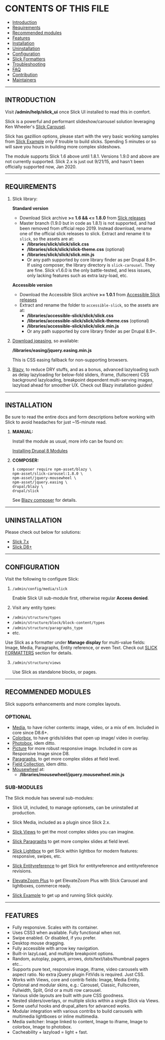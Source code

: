 
# <a name="top"> </a>CONTENTS OF THIS FILE

 * [Introduction](#introduction)
 * [Requirements](#requirements)
 * [Recommended modules](#recommended-modules)
 * [Features](#features)
 * [Installation](#installation)
 * [Uninstallation](#uninstallation)
 * [Configuration](#configuration)
 * [Slick Formatters](#formatters)
 * [Troubleshooting](#troubleshooting)
 * [FAQ](#faq)
 * [Contribution](#contribution)
 * [Maintainers](#maintainers)

***
## <a name="introduction"></a>INTRODUCTION

Visit **/admin/help/slick_ui** once Slick UI installed to read this in comfort.

Slick is a powerful and performant slideshow/carousel solution leveraging Ken
Wheeler's [Slick Carousel](http://kenwheeler.github.io/slick).

Slick has gazillion options, please start with the very basic working
samples from [Slick Example](https://drupal.org/project/slick_extras) only if
trouble to build slicks. Spending 5 minutes or so will save you hours in
building more complex slideshows.

The module supports Slick 1.6 above until 1.8.1. Versions 1.9.0 and above are
not currently supported. Slick 2.x is just out 9/21/15, and hasn't been
officially supported now, Jan 2020.


***
## <a name="requirements"> </a>REQUIREMENTS
1. Slick library:

   **Standard version**

   * Download Slick archive **>= 1.6 && <= 1.8.0** from
     [Slick releases](https://github.com/kenwheeler/slick/releases)
   * Master branch (1.9.0 but in code as 1.8.1) is not supported, and had been
     removed from official repo 2019. Instead download, rename one of the
     official slick releases to slick. Extract and rename it to `slick`, so the
     assets are at:
     + **/libraries/slick/slick/slick.css**
     + **/libraries/slick/slick/slick-theme.css** (optional)
     + **/libraries/slick/slick/slick.min.js**
     + Or any path supported by core library finder as per Drupal 8.9+. If using
       composer, the library directory is `slick-carousel`. They are fine.
       Slick v1.6.0 is the only battle-tested, and less issues, only lacking
       features such as extra lazy-load, etc.

   **Accessible version**

   * Download the Accessible Slick archive **>= 1.0.1** from
     [Accessible Slick releases](https://github.com/Accessible360/accessible-slick/releases)
   * Extract and rename the folder to `accessible-slick`, so the
     assets are at:
     + **/libraries/accessible-slick/slick/slick.css**
     + **/libraries/accessible-slick/slick/slick-theme.css** (optional)
     + **/libraries/accessible-slick/slick/slick.min.js**
     + Or any path supported by core library finder as per Drupal 8.9+.

2. [Download jqeasing](https://github.com/gdsmith/jquery.easing), so available:

   **/libraries/easing/jquery.easing.min.js**

   This is CSS easing fallback for non-supporting browsers.

3. [Blazy](https://drupal.org/project/blazy), to reduce DRY stuffs, and as a
   bonus, advanced lazyloading such as delay lazyloading for below-fold sliders,
   iframe, (fullscreen) CSS background lazyloading, breakpoint dependent
   multi-serving images, lazyload ahead for smoother UX.
   Check out Blazy installation guides!


***
## <a name="installation"> </a>INSTALLATION
Be sure to read the entire docs and form descriptions before working with
Slick to avoid headaches for just ~15-minute read.

1. **MANUAL:**

   Install the module as usual, more info can be found on:

   [Installing Drupal 8 Modules](https://drupal.org/node/1897420)

2. **COMPOSER:**

   ```
   $ composer require npm-asset/blazy \
   npm-asset/slick-carousel:1.8.0 \
   npm-asset/jquery-mousewheel \
   npm-asset/jquery.easing \
   drupal/blazy \
   drupal/slick
   ```
   See [Blazy composer](/admin/help/blazy_ui#composer) for details.

***
## <a name="uninstallation"> </a>UNINSTALLATION
Please check out below for solutions:  

* [Slick 7.x](https://www.drupal.org/project/slick/issues/3261726#comment-14406766)
* [Slick D8+](https://www.drupal.org/project/slick/issues/3257390)


***
## <a name="configuration"> </a>CONFIGURATION
Visit the following to configure Slick:

1. `/admin/config/media/slick`

   Enable Slick UI sub-module first, otherwise regular **Access denied**.

2. Visit any entity types:

  + `/admin/structure/types`
  + `/admin/structure/block/block-content/types`
  + `/admin/structure/paragraphs_type`
  + etc.

   Use Slick as a formatter under **Manage display** for multi-value fields:
   Image, Media, Paragraphs, Entity reference, or even Text.
   Check out [SLICK FORMATTERS](#formatters) section for details.

3. `/admin/structure/views`

   Use Slick as standalone blocks, or pages.


***
## <a name="recommended-modules"> </a>RECOMMENDED MODULES
Slick supports enhancements and more complex layouts.

### OPTIONAL
* [Media](https://drupal.org/project/media), to have richer contents: image,
  video, or a mix of em. Included in core since D8.6+.
* [Colorbox](https://drupal.org/project/colorbox), to have grids/slides that
   open up image/ video in overlay.
* [Photobox](https://drupal.org/project/photobox), idem ditto.
* [Picture](https://drupal.org/project/picture) for more robust responsive
  image. Included in core as Responsive Image since D8.
* [Paragraphs](https://drupal.org/project/paragraphs), to get more complex
  slides at field level.
* [Field Collection](https://drupal.org/project/field_collection), idem ditto.
* [Mousewheel](https://github.com/brandonaaron/jquery-mousewheel) at:
  + **/libraries/mousewheel/jquery.mousewheel.min.js**


### SUB-MODULES
The Slick module has several sub-modules:
* Slick UI, included, to manage optionsets, can be uninstalled at production.

* Slick Media, included as a plugin since Slick 2.x.

* [Slick Views](https://drupal.org/project/slick_views)
  to get the most complex slides you can imagine.

* [Slick Paragraphs](https://drupal.org/project/slick_paragraphs)
  to get more complex slides at field level.

* [Slick Lightbox](https://drupal.org/project/slick_lightbox)
  to get Slick within lightbox for modern features: responsive, swipes, etc.

* [Slick Entityreference](https://drupal.org/project/slick_entityreference)
  to get Slick for entityreference and entityreference revisions.

* [ElevateZoom Plus](https://drupal.org/project/elevatezoomplus)
  to get ElevateZoom Plus with Slick Carousel and lightboxes, commerce ready.

* [Slick Example](https://drupal.org/project/slick_extras)
  to get up and running Slick quickly.

***
## <a name="features"></a>FEATURES
* Fully responsive. Scales with its container.
* Uses CSS3 when available. Fully functional when not.
* Swipe enabled. Or disabled, if you prefer.
* Desktop mouse dragging.
* Fully accessible with arrow key navigation.
* Built-in lazyLoad, and multiple breakpoint options.
* Random, autoplay, pagers, arrows, dots/text/tabs/thumbnail pagers etc...
* Supports pure text, responsive image, iframe, video carousels with
  aspect ratio. No extra jQuery plugin FitVids is required. Just CSS.
* Works with Views, core and contrib fields: Image, Media Entity.
* Optional and modular skins, e.g.: Carousel, Classic, Fullscreen, Fullwidth,
  Split, Grid or a multi row carousel.
* Various slide layouts are built with pure CSS goodness.
* Nested sliders/overlays, or multiple slicks within a single Slick via Views.
* Some useful hooks and drupal_alters for advanced works.
* Modular integration with various contribs to build carousels with multimedia
  lightboxes or inline multimedia.
* Media switcher: Image linked to content, Image to iframe, Image to colorbox,
  Image to photobox.
* Cacheability + lazyload = light + fast.
